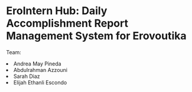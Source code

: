 ﻿# EroIntern Hub: Daily Accomplishment Report Management System for Erovoutika

Team:
<li>Andrea May Pineda</li>
<li>Abdulrahman Azzouni</li>
<li>Sarah Diaz</li>
<li>Elijah Ethanli Escondo</li>
